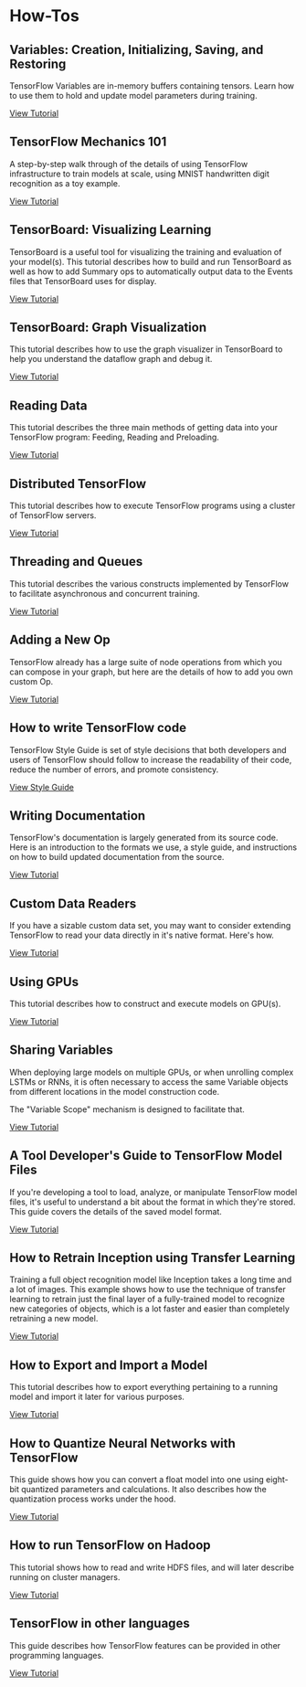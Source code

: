 # How-Tos


## Variables: Creation, Initializing, Saving, and Restoring

TensorFlow Variables are in-memory buffers containing tensors.  Learn how to
use them to hold and update model parameters during training.

[View Tutorial](variables/index.md)


## TensorFlow Mechanics 101

A step-by-step walk through of the details of using TensorFlow infrastructure
to train models at scale, using MNIST handwritten digit recognition as a toy
example.

[View Tutorial](../tutorials/mnist/tf/index.md)


## TensorBoard: Visualizing Learning

TensorBoard is a useful tool for visualizing the training and evaluation of
your model(s).  This tutorial describes how to build and run TensorBoard as well
as how to add Summary ops to automatically output data to the Events files that
TensorBoard uses for display.

[View Tutorial](summaries_and_tensorboard/index.md)


## TensorBoard: Graph Visualization

This tutorial describes how to use the graph visualizer in TensorBoard to help
you understand the dataflow graph and debug it.

[View Tutorial](graph_viz/index.md)


## Reading Data

This tutorial describes the three main methods of getting data into your
TensorFlow program: Feeding, Reading and Preloading.

[View Tutorial](reading_data/index.md)

## Distributed TensorFlow

This tutorial describes how to execute TensorFlow programs using a cluster of
TensorFlow servers.

[View Tutorial](distributed/index.md)


## Threading and Queues

This tutorial describes the various constructs implemented by TensorFlow
to facilitate asynchronous and concurrent training.

[View Tutorial](threading_and_queues/index.md)


## Adding a New Op

TensorFlow already has a large suite of node operations from which you can
compose in your graph, but here are the details of how to add you own custom Op.

[View Tutorial](adding_an_op/index.md)


## How to write TensorFlow code

TensorFlow Style Guide is set of style decisions that both developers
and users of TensorFlow should follow to increase the readability of their code,
reduce the number of errors, and promote consistency.

[View Style Guide](style_guide.md)


## Writing Documentation

TensorFlow's documentation is largely generated from its source code. Here is an
introduction to the formats we use, a style guide, and instructions on how to
build updated documentation from the source.

[View Tutorial](documentation/index.md)


## Custom Data Readers

If you have a sizable custom data set, you may want to consider extending
TensorFlow to read your data directly in it's native format.  Here's how.

[View Tutorial](new_data_formats/index.md)


## Using GPUs

This tutorial describes how to construct and execute models on GPU(s).

[View Tutorial](using_gpu/index.md)


## Sharing Variables

When deploying large models on multiple GPUs, or when unrolling complex LSTMs
or RNNs, it is often necessary to access the same Variable objects from
different locations in the model construction code.

The "Variable Scope" mechanism is designed to facilitate that.

[View Tutorial](variable_scope/index.md)

## A Tool Developer's Guide to TensorFlow Model Files

If you're developing a tool to load, analyze, or manipulate TensorFlow model
files, it's useful to understand a bit about the format in which they're stored.
This guide covers the details of the saved model format.

[View Tutorial](../how_tos/tool_developers/index.md)

## How to Retrain Inception using Transfer Learning

Training a full object recognition model like Inception takes a long time and a
lot of images. This example shows how to use the technique of transfer learning
to retrain just the final layer of a fully-trained model to recognize new
categories of objects, which is a lot faster and easier than completely
retraining a new model.

[View Tutorial](../how_tos/image_retraining/index.md)

## How to Export and Import a Model

This tutorial describes how to export everything pertaining to a running
model and import it later for various purposes.

[View Tutorial](../how_tos/meta_graph/index.md)

## How to Quantize Neural Networks with TensorFlow

This guide shows how you can convert a float model into one using eight-bit
quantized parameters and calculations. It also describes how the quantization
process works under the hood.

[View Tutorial](../how_tos/quantization/index.md)

## How to run TensorFlow on Hadoop

This tutorial shows how to read and write HDFS files, and will later describe
running on cluster managers.

[View Tutorial](../how_tos/hadoop/index.md)

## TensorFlow in other languages

This guide describes how TensorFlow features can be provided in other
programming languages.

[View Tutorial](language_bindings/index.md)
